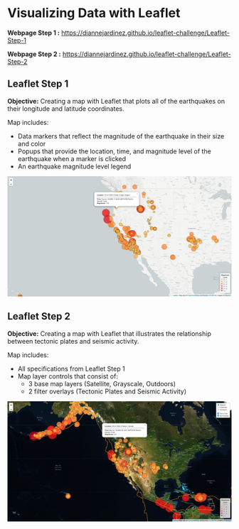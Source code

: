 # Visualizing Data with Leaflet

**Webpage Step 1 :** https://diannejardinez.github.io/leaflet-challenge/Leaflet-Step-1

**Webpage Step 2 :** https://diannejardinez.github.io/leaflet-challenge/Leaflet-Step-2


## Leaflet Step 1
**Objective:** Creating a map with Leaflet that plots all of the earthquakes on their longitude and latitude coordinates.

Map includes:
- Data markers that reflect the magnitude of the earthquake in their size and color
- Popups that provide the location, time, and magnitude level of the earthquake when a marker is clicked
- An earthquake magnitude level legend

![](https://github.com/diannejardinez/leaflet-challenge/blob/master/Leaflet-Step-1/images/lvl1.png)

## Leaflet Step 2
**Objective:** Creating a map with Leaflet that illustrates the relationship between tectonic plates and seismic activity.

Map includes:
- All specifications from Leaflet Step 1
- Map layer controls that consist of:
    - 3 base map layers (Satellite, Grayscale, Outdoors)
    - 2 filter overlays (Tectonic Plates and Seismic Activity)

![](https://github.com/diannejardinez/leaflet-challenge/blob/master/Leaflet-Step-2/images/lvl2.png)